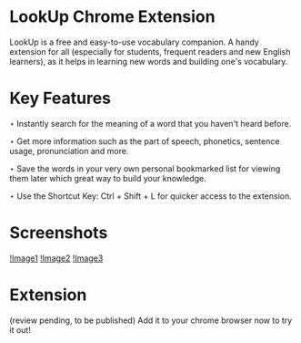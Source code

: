 # LookUp Chrome Extension

LookUp is a free and easy-to-use vocabulary companion. A handy extension for all (especially for students, frequent readers and new English learners), as it helps in learning new words and building one's vocabulary.

# Key Features

⋆ Instantly search for the meaning of a word that you haven't heard before.

⋆ Get more information such as the part of speech, phonetics, sentence usage, 
   pronunciation and more.

⋆ Save the words in your very own personal bookmarked list for viewing them later which 
   great way to build your knowledge. 

⋆ Use the Shortcut Key: Ctrl + Shift + L for quicker access to the extension.

# Screenshots

[!Image1](images/sceenshot1.png)
[!Image2](images/screenshot2.png)
[!Image3](images/screenshot3.png)

# Extension

(review pending, to be published)
Add it to your chrome browser now to try it out! 

